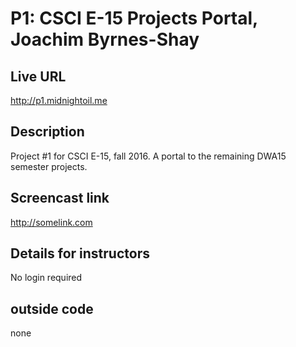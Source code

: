 # P1:  CSCI E-15 Projects Portal, Joachim Byrnes-Shay

## Live URL
<http://p1.midnightoil.me>

## Description
Project #1 for CSCI E-15, fall 2016.
A portal to the remaining DWA15 semester projects.

## Screencast link
<http://somelink.com>

## Details for instructors
No login required

## outside code
none


